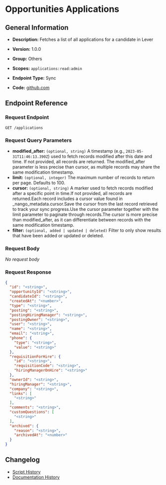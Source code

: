 # Opportunities Applications

## General Information

- **Description:** Fetches a list of all applications for a candidate in Lever

- **Version:** 1.0.0
- **Group:** Others
- **Scopes:** `applications:read:admin`
- **Endpoint Type:** Sync
- **Code:** [github.com](https://github.com/NangoHQ/integration-templates/tree/main/integrations/lever-sandbox/syncs/opportunities-applications.ts)


## Endpoint Reference

### Request Endpoint

`GET /applications`

### Request Query Parameters

- **modified_after:** `(optional, string)` A timestamp (e.g., `2023-05-31T11:46:13.390Z`) used to fetch records modified after this date and time. If not provided, all records are returned. The modified_after parameter is less precise than cursor, as multiple records may share the same modification timestamp.
- **limit:** `(optional, integer)` The maximum number of records to return per page. Defaults to 100.
- **cursor:** `(optional, string)` A marker used to fetch records modified after a specific point in time.If not provided, all records are returned.Each record includes a cursor value found in _nango_metadata.cursor.Save the cursor from the last record retrieved to track your sync progress.Use the cursor parameter together with the limit parameter to paginate through records.The cursor is more precise than modified_after, as it can differentiate between records with the same modification timestamp.
- **filter:** `(optional, added | updated | deleted)` Filter to only show results that have been added or updated or deleted.

### Request Body

_No request body_

### Request Response

```json
{
  "id": "<string>",
  "opportunityId": "<string>",
  "candidateId": "<string>",
  "createdAt": "<number>",
  "type": "<string>",
  "posting": "<string>",
  "postingHiringManager": "<string>",
  "postingOwner": "<string>",
  "user": "<string>",
  "name": "<string>",
  "email": "<string>",
  "phone": {
    "type": "<string>",
    "value": "<string>"
  },
  "requisitionForHire": {
    "id": "<string>",
    "requisitionCode": "<string>",
    "hiringManagerOnHire": "<string>"
  },
  "ownerId": "<string>",
  "hiringManager": "<string>",
  "company": "<string>",
  "links": [
    "<string>"
  ],
  "comments": "<string>",
  "customQuestions": [
    "<string>"
  ],
  "archived": {
    "reason": "<string>",
    "archivedAt": "<number>"
  }
}
```

## Changelog

- [Script History](https://github.com/NangoHQ/integration-templates/commits/main/integrations/lever-sandbox/syncs/opportunities-applications.ts)
- [Documentation History](https://github.com/NangoHQ/integration-templates/commits/main/integrations/lever-sandbox/syncs/opportunities-applications.md)

<!-- END  GENERATED CONTENT -->

